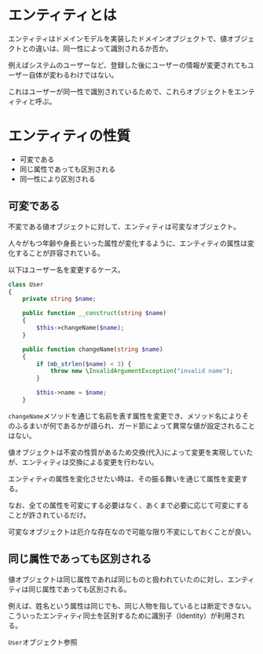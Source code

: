 # エンティティとは

エンティティはドメインモデルを実装したドメインオブジェクトで、値オブジェクトとの違いは、同一性によって識別されるか否か。

例えばシステムのユーザーなど、登録した後にユーザーの情報が変更されてもユーザー自体が変わるわけではない。

これはユーザーが同一性で識別されているためで、これらオブジェクトをエンティティと呼ぶ。

# エンティティの性質

- 可変である
- 同じ属性であっても区別される
- 同一性により区別される

## 可変である

不変である値オブジェクトに対して、エンティティは可変なオブジェクト。

人々がもつ年齢や身長といった属性が変化するように、エンティティの属性は変化することが許容されている。

以下はユーザー名を変更するケース。

```php
class User
{
    private string $name;

    public function __construct(string $name)
    {
        $this->changeName($name);
    }

    public function changeName(string $name)
    {
        if (mb_strlen($name) < 3) {
            throw new \InvalidArgumentException("invalid name");
        }

        $this->name = $name;
    }
```

`changeName`メソッドを通じて名前を表す属性を変更でき、メソッド名によりそのふるまいが何であるかが語られ、ガード節によって異常な値が設定されることはない。

値オブジェクトは不変の性質があるため交換(代入)によって変更を実現していたが、エンティティは交換による変更を行わない。

エンティティの属性を変化させたい時は、その振る舞いを通じて属性を変更する。

なお、全ての属性を可変にする必要はなく、あくまで必要に応じて可変にすることが許されているだけ。

可変なオブジェクトは厄介な存在なので可能な限り不変にしておくことが良い。

## 同じ属性であっても区別される

値オブジェクトは同じ属性であれば同じものと扱われていたのに対し、エンティティは同じ属性であっても区別される。

例えば、姓名という属性は同じでも、同じ人物を指しているとは断定できない。こういったエンティティ同士を区別するために識別子（Identity）が利用される。

`User`オブジェクト参照
